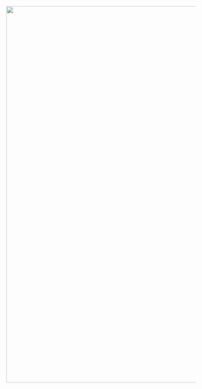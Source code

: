 <div id="header" align="center">
  <img src="https://drive.google.com/uc?id=1AMmhWr-JaZTleAYovcYqHGdPDjj3fJYM" width="1000"/>
</div>
